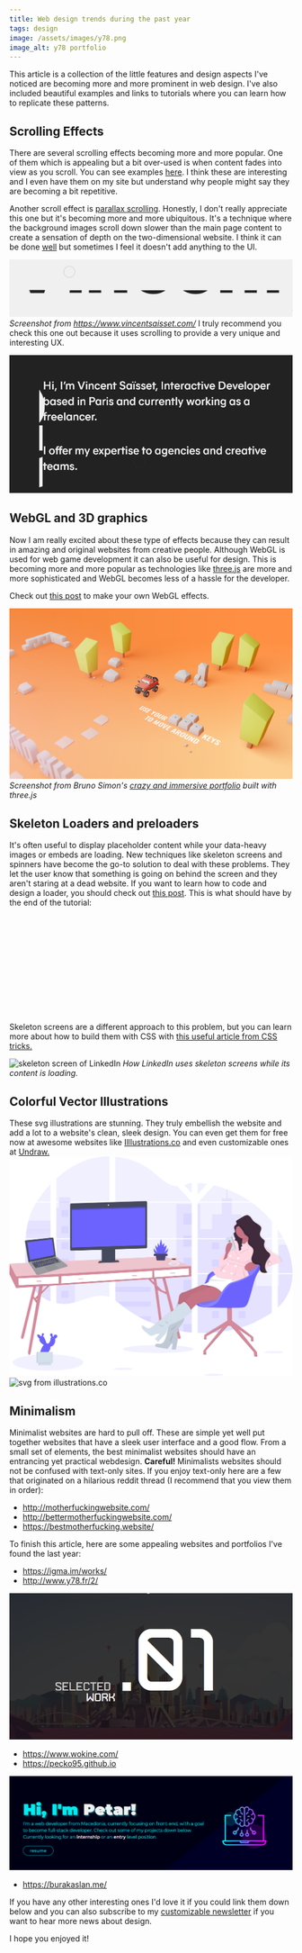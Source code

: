 ```yaml
---
title: Web design trends during the past year
tags: design
image: /assets/images/y78.png
image_alt: y78 portfolio
---
```

This article is a collection of the little features and design aspects I've noticed are becoming more and more prominent in web design. I've also included beautiful examples and links to tutorials where you can learn how to replicate these patterns.

## Scrolling Effects
There are several scrolling effects becoming more and more popular. One of them which is appealing but a bit over-used is when content fades into view as you scroll. You can see examples <a href="https://michalsnik.github.io/aos/" target="_blank" rel="noopener">here</a>. I think these are interesting and I even have them on my site but understand why people might say they are becoming a bit repetitive.

Another scroll effect is [parallax scrolling](https://www.w3schools.com/howto/howto_css_parallax.asp). Honestly, I don't really appreciate this one but it's becoming more and more ubiquitous. It's a technique where the background images scroll down slower than the main page content to create a sensation of depth on the two-dimensional website.
I think it can be done <a href="https://davideperozzi.com/" target="_blank" rel="noopener">well</a> but sometimes I feel it doesn't add anything to the UI.

![vincent saisset portfolio](/assets/images/vinc.png)
_Screenshot from <a href="https://www.vincentsaisset.com/" target="_blank" rel="noopener">https://www.vincentsaisset.com/</a>_
I truly recommend you check this one out because it uses scrolling to provide a very unique and interesting UX.

![vincent saisset portfolio](/assets/images/vinc2.png)

## WebGL and 3D graphics
Now I am really excited about these type of effects because they can result in amazing and original websites from creative people. Although WebGL is used for web game development it can also be useful for design. 
This is becoming more and more popular as technologies like <a href="https://threejs.org/" target="_blank" rel="noopener">three.js</a> are more and more sophisticated and WebGL becomes less of a hassle for the developer.

Check out <a href="https://code.tutsplus.com/tutorials/webgl-with-threejs-basics--net-35688" target="_blank" rel="noopener">this post</a> to make your own WebGL effects.

![bruno simon portfolio](/assets/images/bruno.png)
_Screenshot from Bruno Simon's <a target="_blank" rel="noopener" href="https://bruno-simon.com">crazy and immersive portfolio</a> built with three.js_

## Skeleton Loaders and preloaders
It's often useful to display placeholder content while your data-heavy images or embeds are loading. New techniques like skeleton screens and spinners have become the go-to solution to deal with these problems. 
They let the user know that something is going on behind the screen and they aren't staring at a dead website.
If you want to learn how to code and design a loader, you should check out [this post](http://uzpg.me/2019/09/22/design-preloader.html). This is what should have by the end of the tutorial:
<pre><code>

<div id="loader">
  <div id="uno" class="circles"></div>
  <div id="dos" class="circles"></div>
  <div id="tres" class="circles"></div>
</div>
<div id="content">
</div>
</code></pre>
Skeleton screens are a different approach to this problem, but you can learn more about how to build them with CSS with <a href="https://css-tricks.com/building-skeleton-screens-css-custom-properties/" target="_blank" rel="noopener">this useful article from CSS tricks.</a>

![skeleton screen of LinkedIn](https://external-content.duckduckgo.com/iu/?u=https%3A%2F%2Fcdn-images-1.medium.com%2Fmax%2F1200%2F1*jsSAlA0PhcXbrHflQDny9A.png&f=1&nofb=1)
_How LinkedIn uses skeleton screens while its content is loading._

## Colorful Vector Illustrations
These svg illustrations are stunning. They truly embellish the website and add a lot to a website's clean, sleek design. You can even get them for free now at awesome websites like <a href="https://illlustrations.co/" target="_blank" rel="noopener">Illlustrations.co</a> and even customizable ones at <a href="https://undraw.co/" target="_blank" rel="noopener">Undraw.</a>
![svg illustration from undraw](/assets/images/designer-life.svg)
![svg from illustrations.co](https://illlustrations.co/static/91f9aa360159f6dc3c1288a297581448/af144/day70-designer-fav-tool-wacom.png)

## Minimalism 
Minimalist websites are hard to pull off. These are simple yet well put together websites that have a sleek user interface and a good flow. From a small set of elements, the best minimalist websites should have an entrancing yet practical webdesign. **Careful!** Minimalists websites should not be confused with text-only sites. If you enjoy text-only here are a few that originated on a hilarious reddit thread (I recommend that you view them in order):
- <a href="http://motherfuckingwebsite.com/" target="_blank" rel="noopener">http://motherfuckingwebsite.com/</a>
- <a href="http://bettermotherfuckingwebsite.com/" target="_blank" rel="noopener">http://bettermotherfuckingwebsite.com/</a>
- <a href="https://bestmotherfucking.website/" target="_blank" rel="noopener">https://bestmotherfucking.website/</a>

To finish this article, here are some appealing websites and portfolios I've found the last year:
- <a href="https://igma.im/works/" target="_blank" rel="noopener">https://igma.im/works/</a>
- <a href="http://www.y78.fr/2/" target="_blank" rel="noopener">http://www.y78.fr/2/</a>

![y78 portfolio](/assets/images/y78.png)

- <a href="https://www.wokine.com/" target="_blank" rel="noopener">https://www.wokine.com/</a>
- <a href="https://pecko95.github.io/Portfolio" target="_blank" rel="noopener">https://pecko95.github.io</a>

![pecko portfolio](/assets/images/petar.png)
- <a href="https://burakaslan.me/" target="_blank" rel="noopener">https://burakaslan.me/</a>

If you have any other interesting ones I'd love it if you could link them down below and you can also subscribe to my [customizable newsletter](http://metadigest.uzpg.me) if you want to hear more news about design.

I hope you enjoyed it!

